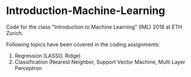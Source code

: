 # Introduction-Machine-Learning
Code for the class "Introduction to Machine Learning" (IML) 2018 at ETH Zurich.

Following topics have been covered in the coding assignments:
1. Regression (LASSO, Ridge)
2. Classification (Nearest Neighbor, Support Vector Machine, Multi Layer Perceptron
